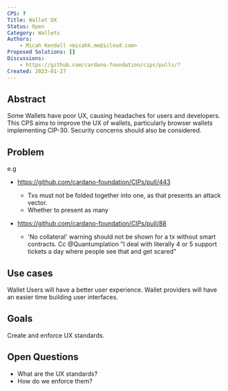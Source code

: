 ```yaml
---
CPS: ?
Title: Wallet UX
Status: Open
Category: Wallets
Authors:
    - Micah Kendall <micahk.me@icloud.com>
Proposed Solutions: []
Discussions:
    - https://github.com/cardano-foundation/cips/pulls/?
Created: 2023-01-27
---
```


## Abstract
Some Wallets have poor UX, causing headaches for users and developers. This CPS aims to improve the UX of wallets, particularly browser wallets implementing CIP-30. Security concerns should also be considered.

## Problem
<!-- A more elaborate description of the problem and its context. This section should explain what motivates the writing of the CPS document. -->

e.g
- https://github.com/cardano-foundation/CIPs/pull/443
    - Txs must not be folded together into one, as that presents an attack vector.
    - Whether to present as many 

- https://github.com/cardano-foundation/CIPs/pull/88
    - 'No collateral' warning should not be shown for a tx without smart contracts. Cc @Quantumplation "I deal with literally 4 or 5 support tickets a day where people see that and get scared"


## Use cases
Wallet Users will have a better user experience. Wallet providers will have an easier time building user interfaces.

## Goals
Create and enforce UX standards.

## Open Questions
- What are the UX standards?
- How do we enforce them?
